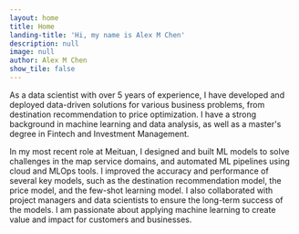```yaml
---
layout: home
title: Home
landing-title: 'Hi, my name is Alex M Chen'
description: null
image: null
author: Alex M Chen
show_tile: false
---
```


As a data scientist with over 5 years of experience, I have developed and deployed data-driven solutions for various business problems, from destination recommendation to price optimization. I have a strong background in machine learning and data analysis, as well as a master's degree in Fintech and Investment Management.

In my most recent role at Meituan, I designed and built ML models to solve challenges in the map service domains, and automated ML pipelines using cloud and MLOps tools. I improved the accuracy and performance of several key models, such as the destination recommendation model, the price model, and the few-shot learning model. I also collaborated with project managers and data scientists to ensure the long-term success of the models. I am passionate about applying machine learning to create value and impact for customers and businesses.